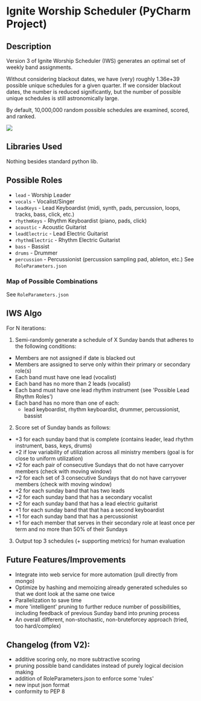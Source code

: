 # Ignite Worship Scheduler (PyCharm Project)

## Description
Version 3 of Ignite Worship Scheduler (IWS) generates an optimal set of weekly band assignments. 

Without considering blackout dates, we have (very) roughly 1.36e+39 possible unique schedules for a given quarter. If we consider blackout dates, the number is reduced significantly, but the number of possible unique schedules is still astronomically large. 

By default, 10,000,000 random possible schedules are examined, scored, and ranked. 

![](drstrange.gif)

## Libraries Used
Nothing besides standard python lib.

## Possible Roles
* `lead` - Worship Leader
* `vocals` - Vocalist/Singer
* `leadKeys` - Lead Keyboardist (midi, synth, pads, percussion, loops, tracks, bass, click, etc.) 
* `rhythmKeys` - Rhythm Keyboardist (piano, pads, click)
* `acoustic` - Acoustic Guitarist
* `leadElectric` - Lead Electric Guitarist 
* `rhythmElectric` - Rhythm Electric Guitarist
* `bass` - Bassist
* `drums` - Drummer
* `percussion` - Percussionist (percussion sampling pad, ableton, etc.)
See `RoleParameters.json`

### Map of Possible Combinations
See `RoleParameters.json`

## IWS Algo
For N iterations:
1. Semi-randomly generate a schedule of X Sunday bands that adheres to the following conditions:
* Members are not assigned if date is blacked out
* Members are assigned to serve only within their primary or secondary role(s)
* Each band must have one lead (vocalist)
* Each band has no more than 2 leads (vocalist)
* Each band must have one lead rhythm instrument (see 'Possible Lead Rhythm Roles')
* Each band has no more than one of each: 
  * lead keyboardist, rhythm keyboardist, drummer, percussionist, bassist

2. Score set of Sunday bands as follows: 
* +3 for each sunday band that is complete (contains leader, lead rhythm instrument, bass, keys, drums)
* +2 if low variability of utilization across all ministry members (goal is for close to uniform utilization)
* +2 for each pair of consecutive Sundays that do not have carryover members (check with moving window)
* +2 for each set of 3 consecutive Sundays that do not have carryover members (check with moving window)
* +2 for each sunday band that has two leads
* +2 for each sunday band that has a secondary vocalist
* +2 for each sunday band that has a lead electric guitarist
* +1 for each sunday band that that has a second keyboardist
* +1 for each sunday band that has a percussionist
* +1 for each member that serves in their secondary role at least once per term and no more than 50% of their Sundays

3. Output top 3 schedules (+ supporting metrics) for human evaluation

## Future Features/Improvements
* Integrate into web service for more automation (pull directly from mongo)
* Optimize by hashing and memoizing already generated schedules so that we dont look at the same one twice
* Parallelization to save time
* more 'intelligent' pruning to further reduce number of possibilities, including feedback of previous Sunday band into pruning process
* An overall different, non-stochastic, non-bruteforcey approach (tried, too hard/complex)

## Changelog (from V2):
* additive scoring only, no more subtractive scoring
* pruning possible band candidates instead of purely logical decision making
* addition of RoleParameters.json to enforce some 'rules'
* new input json format
* conformity to PEP 8



